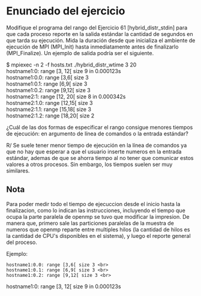 # Enunciado del ejercicio

Modifique el programa del rango del Ejercicio 61 [hybrid_distr_stdin] para que cada proceso reporte en la salida estándar la cantidad de segundos en que tarda su ejecución. Mida la duración desde que inicializa el ambiente de ejecución de MPI (MPI_Init) hasta inmediatamente antes de finalizarlo (MPI_Finalize). Un ejemplo de salida podría ser el siguiente.

$ mpiexec -n 2 -f hosts.txt ./hybrid_distr_wtime 3 20 <br>
hostname1:0: range [3, 12[ size 9 in 0.000123s <br>
	hostname1:0.0: range [3,6[ size 3 <br>
	hostname1:0.1: range [6,9[ size 3 <br>
	hostname1:0.2: range [9,12[ size 3 <br>
hostname2:1: range [12, 20[ size 8 in 0.000342s <br>
	hostname2:1.0: range [12,15[ size 3 <br>
	hostname2:1.1: range [15,18[ size 3 <br>
	hostname2:1.2: range [18,20[ size 2 <br>

¿Cuál de las dos formas de especificar el rango consigue menores tiempos de ejecución: en argumento de línea de comandos o la entrada estándar?

R/ Se suele tener menor tiempo de ejecución en la línea de comandos ya que no hay que esperar a que el usuario inserte numeros en la entrada estándar, ademas de que se ahorra tiempo al no tener que comunicar estos valores a otros procesos. Sin embargo, los tiempos suelen ser muy similares.

## Nota

Para poder medir todo el tiempo de ejecuccion desde el inicio hasta la finalizacion, como lo indican las instrucciones, incluyendo el tiempo que ocupa la parte paralela de openmp se tuvo que modificar la impresion. De manera que, primero sale las particiones paralelas de la muestra de numeros que openmp reparte entre multiples hilos (la cantidad de hilos es la cantidad de CPU's disponibles en el sistema), y luego el reporte general del proceso.

Ejemplo:

	hostname1:0.0: range [3,6[ size 3 <br>
	hostname1:0.1: range [6,9[ size 3 <br>
	hostname1:0.2: range [9,12[ size 3 <br>
hostname1:0: range [3, 12[ size 9 in 0.000123s <br>

